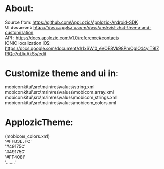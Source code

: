 # About:
Source from: https://github.com/AppLozic/Applozic-Android-SDK <br />
UI document: https://docs.applozic.com/docs/android-chat-theme-and-customization <br />
API        : https://docs.applozic.com/v1.0/reference#contacts <br />
IONIC localization IOS: https://docs.google.com/document/d/1xSWt0_eVOE8Vb98PmOgIO44yIT9IZRIQc7qLliuAkSs/edit <br />
# Customize theme and ui in:
mobicomkitui\src\main\res\values\string.xml <br />
mobicomkitui\src\main\res\values\mobicom_array.xml <br />
mobicomkitui\src\main\res\values\mobicom_strings.xml <br />
mobicomkitui\src\main\res\values\mobicom_colors.xml <br />

# ApplozicTheme:
(mobicom_colors.xml) <br />
    '<color name="applozic_theme_color">#FFB3E5FC</color>' <br />
    '<color name="applozic_theme_color_primary">#49175C</color>' <br />
    '<color name="applozic_theme_color_primary_dark">#49175C</color>' <br />
    '<color name="applozic_theme_color_accent">#FF4081</color>' <br />
    '.......'

